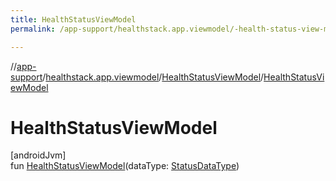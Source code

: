 ```yaml
---
title: HealthStatusViewModel
permalink: /app-support/healthstack.app.viewmodel/-health-status-view-model/-health-status-view-model.html

---
```

//[app-support](../../../index.html)/[healthstack.app.viewmodel](../index.html)/[HealthStatusViewModel](index.html)/[HealthStatusViewModel](-health-status-view-model.html)



# HealthStatusViewModel



[androidJvm]\
fun [HealthStatusViewModel](-health-status-view-model.html)(dataType: [StatusDataType](../../healthstack.app.status/-status-data-type/index.html))




